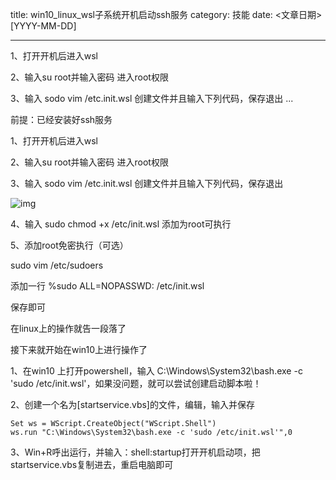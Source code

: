 title: win10_linux_wsl子系统开机启动ssh服务
category: 技能
date: <文章日期> [YYYY-MM-DD]

---

1、打开开机后进入wsl

2、输入su root并输入密码 进入root权限

3、输入 sodo vim /etc.init.wsl 创建文件并且输入下列代码，保存退出
...

<!--more-->

前提：已经安装好ssh服务

 

1、打开开机后进入wsl

2、输入su root并输入密码 进入root权限

3、输入 sodo vim /etc.init.wsl 创建文件并且输入下列代码，保存退出

![img](/images/assets/1994177-20200717173138560-522656065.png)

4、输入 sudo chmod +x /etc/init.wsl 添加为root可执行

5、添加root免密执行（可选）

sudo vim /etc/sudoers

添加一行 %sudo ALL=NOPASSWD: /etc/init.wsl

保存即可

 

在linux上的操作就告一段落了

 

接下来就开始在win10上进行操作了

1、在win10 上打开powershell，输入 C:\Windows\System32\bash.exe -c 'sudo /etc/init.wsl'，如果没问题，就可以尝试创建启动脚本啦！

2、创建一个名为[startservice.vbs]的文件，编辑，输入并保存

```vbscript
Set ws = WScript.CreateObject("WScript.Shell")
ws.run "C:\Windows\System32\bash.exe -c 'sudo /etc/init.wsl'",0
```

3、Win+R呼出运行，并输入：shell:startup打开开机启动项，把startservice.vbs复制进去，重启电脑即可